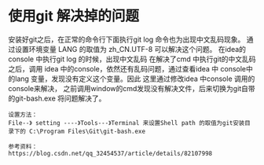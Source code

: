 # 使用git 解决掉的问题

安装好git之后，在正常的命令行下面执行git log 命令也为出现中文乱码现象。
    通过设置环境变量 LANG 的取值为 zh_CN.UTF-8 可以解决这个问题。
在idea的console 中执行git log 的时候，出现中文乱码
    在解决了cmd 中执行git的中文乱码之后，调用 idea 中的console，依然还有乱码问题，通过查看idea 中
    console中的lang 变量，发现没有定义这个变量。因此 这里通过修改idea 中console 调用的console来解决，
    之前调用window的cmd发现没有解决文件，后来切换为git自带的git-bash.exe 将问题解决了。
    
    设置方法：
    File--》 setting ----》Tools---》Terminal 来设置Shell path 的取值为git安装目录下的 C:\Program Files\Git\git-bash.exe

    参考资料：
    https://blog.csdn.net/qq_32454537/article/details/82107998

